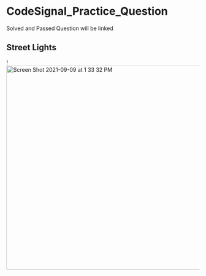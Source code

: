 # CodeSignal_Practice_Question
Solved and Passed Question will be linked

## Street Lights
!<img width="532" alt="Screen Shot 2021-09-09 at 1 33 32 PM" src="https://user-images.githubusercontent.com/64442606/132735889-5461d64a-839b-4ee1-9448-84f871d69846.png">
